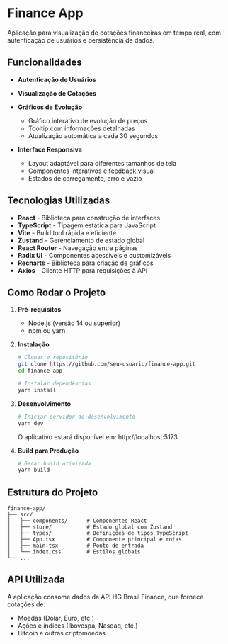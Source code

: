 # Finance App

Aplicação para visualização de cotações financeiras em tempo real, com autenticação de usuários e persistência de dados.

## Funcionalidades

- **Autenticação de Usuários**

- **Visualização de Cotações**

- **Gráficos de Evolução**

  - Gráfico interativo de evolução de preços
  - Tooltip com informações detalhadas
  - Atualização automática a cada 30 segundos

- **Interface Responsiva**
  - Layout adaptável para diferentes tamanhos de tela
  - Componentes interativos e feedback visual
  - Estados de carregamento, erro e vazio

## Tecnologias Utilizadas

- **React** - Biblioteca para construção de interfaces
- **TypeScript** - Tipagem estática para JavaScript
- **Vite** - Build tool rápida e eficiente
- **Zustand** - Gerenciamento de estado global
- **React Router** - Navegação entre páginas
- **Radix UI** - Componentes acessíveis e customizáveis
- **Recharts** - Biblioteca para criação de gráficos
- **Axios** - Cliente HTTP para requisições à API

## Como Rodar o Projeto

1. **Pré-requisitos**

   - Node.js (versão 14 ou superior)
   - npm ou yarn

2. **Instalação**

   ```bash
   # Clonar o repositório
   git clone https://github.com/seu-usuario/finance-app.git
   cd finance-app

   # Instalar dependências
   yarn install
   ```

3. **Desenvolvimento**

   ```bash
   # Iniciar servidor de desenvolvimento
   yarn dev
   ```

   O aplicativo estará disponível em: http://localhost:5173

4. **Build para Produção**

   ```bash
   # Gerar build otimizada
   yarn build
   ```

## Estrutura do Projeto

```
finance-app/
├── src/
│   ├── components/      # Componentes React
│   ├── store/           # Estado global com Zustand
│   ├── types/           # Definições de tipos TypeScript
│   ├── App.tsx          # Componente principal e rotas
│   ├── main.tsx         # Ponto de entrada
│   └── index.css        # Estilos globais
└── ...
```

## API Utilizada

A aplicação consome dados da API HG Brasil Finance, que fornece cotações de:

- Moedas (Dólar, Euro, etc.)
- Ações e índices (Ibovespa, Nasdaq, etc.)
- Bitcoin e outras criptomoedas
